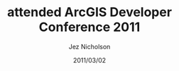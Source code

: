 ---
title: attended ArcGIS Developer Conference 2011
date: 2011/03/02
tags: [events,geo]
author: Jez Nicholson
---